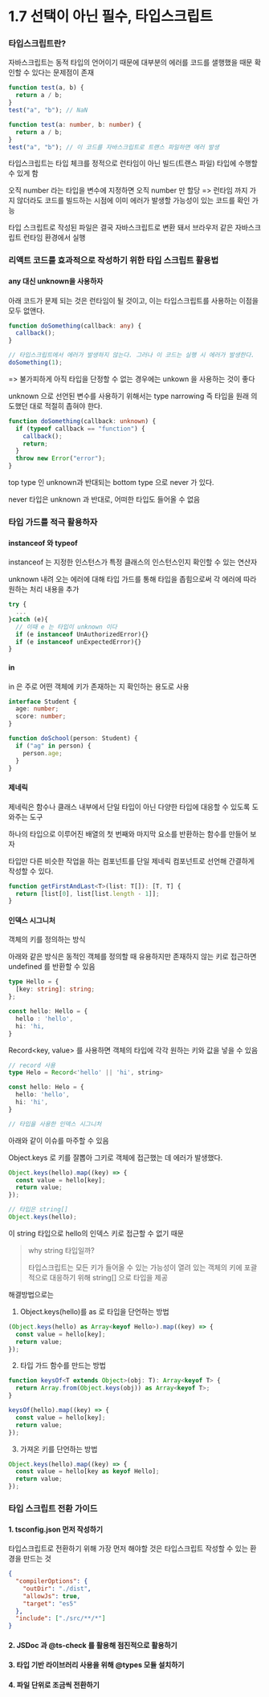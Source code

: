 # 1.7 선택이 아닌 필수, 타입스크립트

### 타입스크립트란?

자바스크립트는 동적 타입의 언어이기 때문에 대부분의 에러를 코드를 샐행했을 때문 확인할 수 있다는 문제점이 존재

```typescript
function test(a, b) {
  return a / b;
}
test("a", "b"); // NaN

function test(a: number, b: number) {
  return a / b;
}
test("a", "b"); // 이 코드를 자바스크립트로 트랜스 파일하면 에러 발생
```

타입스크립트는 타입 체크를 정적으로 런타임이 아닌 빌드(트랜스 파일) 타입에 수행할 수 있게 함

오직 number 라는 타입을 변수에 지정하면 오직 number 만 할당 => 런타임 까지 가지 않더라도 코드를 빌드하는 시점에 이미 에러가 발생할 가능성이 있는 코드를 확인 가능

타입 스크립트로 작성된 파일은 결국 자바스크립트로 변환 돼서 브라우저 같은 자바스크립트 런타임 환경에서 실행

### 리액트 코드를 효과적으로 작성하기 위한 타입 스크립트 활용법

#### any 대신 unknown을 사용하자

아래 코드가 문제 되는 것은 런타임이 될 것이고, 이는 타입스크립트를 사용하는 이점을 모두 없앤다.

```typescript
function doSomething(callback: any) {
  callback();
}

// 타입스크립트에서 에러가 발생하지 않는다. 그러나 이 코드는 실행 시 에러가 발생한다.
doSomething(1);
```

=> 불가피하게 아직 타입을 단정할 수 없는 경우에는 unkown 을 사용하는 것이 좋다

unknown 으로 선언된 변수를 사용하기 위해서는 type narrowing 즉 타입을 원래 의도했던 대로 적절히 좁혀야 한다.

```typescript
function doSomething(callback: unknown) {
  if (typeof callback == "function") {
    callback();
    return;
  }
  throw new Error("error");
}
```

top type 인 unknown과 반대되는 bottom type 으로 never 가 있다.

never 타입은 unknown 과 반대로, 어떠한 타입도 들어올 수 없음

### 타입 가드를 적극 활용하자

#### instanceof 와 typeof

instanceof 는 지정한 인스턴스가 특정 클래스의 인스턴스인지 확인할 수 있는 연산자

unknown 내려 오는 에러에 대해 타입 가드를 통해 타입을 좁힘으로써 각 에러에 따라 원하는 처리 내용을 추가

```typescript
try {
  ...
}catch (e){
  // 이때 e 는 타입이 unknown 이다
  if (e instanceof UnAuthorizedError){}
  if (e instanceof unExpectedError){}
}
```

#### in

in 은 주로 어떤 객체에 키가 존재하는 지 확인하는 용도로 사용

```typescript
interface Student {
  age: number;
  score: number;
}

function doSchool(person: Student) {
  if ("ag" in person) {
    person.age;
  }
}
```

#### 제네릭

제네릭은 함수나 클래스 내부에서 단일 타입이 아닌 다양한 타입에 대응할 수 있도록 도와주는 도구

하나의 타입으로 이루어진 배열의 첫 번째와 마지막 요소를 반환하는 함수를 만들어 보자

타입만 다른 비슷한 작업을 하는 컴포넌트를 단일 제네릭 컴포넌트로 선언해 간결하게 작성할 수 있다.

```typescript
function getFirstAndLast<T>(list: T[]): [T, T] {
  return [list[0], list[list.length - 1]];
}
```

#### 인덱스 시그니처

객체의 키를 정의하는 방식

아래와 같은 방식은 동적인 객체를 정의할 때 유용하지만 존재하지 않는 키로 접근하면 undefined 를 반환할 수 있음

```typescript
type Hello = {
  [key: string]: string;
};

const hello: Hello = {
  hello : 'hello',
  hi: 'hi,
}
```

Record<key, value> 를 사용하면 객체의 타입에 각각 원하는 키와 값을 넣을 수 있음

```typescript
// record 사용
type Helo = Record<'hello' || 'hi', string>

const hello: Helo = {
  hello: 'hello',
  hi: 'hi',
}

// 타입을 사용한 인덱스 시그니처
```

아래와 같이 이슈를 마주할 수 있음

Object.keys 로 키를 잘뽑아 그키로 객체에 접근했는 데 에러가 발생했다.

```typescript
Object.keys(hello).map((key) => {
  const value = hello[key];
  return value;
});

// 타입은 string[]
Object.keys(hello);
```

이 string 타입으로 hello의 인덱스 키로 접근할 수 없기 때문

> why string 타입일까?
>
> 타입스크립트는 모든 키가 들어올 수 있는 가능성이 열려 있는 객체의 키에 포괄적으로 대응하기 위해 string[] 으로 타입을 제공

해결방법으로는

1. Object.keys(hello)를 as 로 타입을 단언하는 방법

```typescript
(Object.keys(hello) as Array<keyof Hello>).map((key) => {
  const value = hello[key];
  return value;
});
```

2. 타입 가드 함수를 만드는 방법

```typescript
function keysOf<T extends Object>(obj: T): Array<keyof T> {
  return Array.from(Object.keys(obj)) as Array<keyof T>;
}

keysOf(hello).map((key) => {
  const value = hello[key];
  return value;
});
```

3. 가져온 키를 단언하는 방법

```typescript
Object.keys(hello).map((key) => {
  const value = hello[key as keyof Hello];
  return value;
});
```

### 타입 스크립트 전환 가이드

#### 1. tsconfig.json 먼저 작성하기

타입스크립트로 전환하기 위해 가장 먼저 해야할 것은 타입스크립트 작성할 수 있는 환경을 만드는 것

```json
{
  "compilerOptions": {
    "outDir": "./dist",
    "allowJs": true,
    "target": "es5"
  },
  "include": ["./src/**/*"]
}
```

#### 2. JSDoc 과 @ts-check 를 활용해 점진적으로 활용하기

#### 3. 타입 기반 라이브러리 사용을 위해 @types 모듈 설치하기

#### 4. 파일 단위로 조금씩 전환하기
